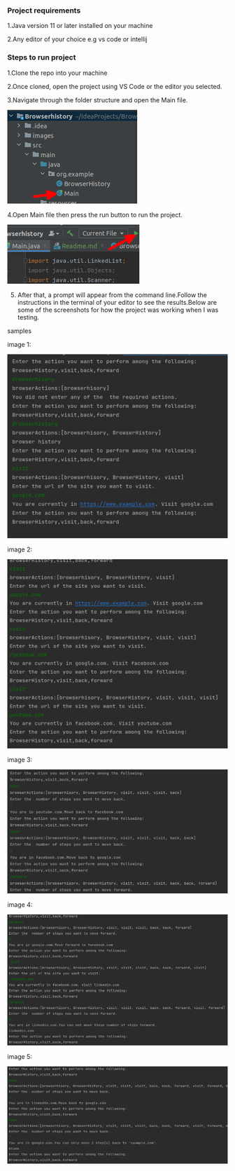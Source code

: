 
### Project requirements

1.Java version 11 or later installed on your machine

2.Any editor of your choice e.g vs code or intellij

### Steps to run project

1.Clone the repo into your machine

2.Once cloned, open the project using VS Code or the editor you selected.

3.Navigate through the folder structure and open the Main file.
  
  ![img.png](img.png)


4.Open Main file then press the run button to run the project.
   
   ![img.png](images/img.png)

5. After that, a prompt will appear from the command line.Follow the instructions in the terminal of your editor  to see the results.Below are some of the screenshots for how the project was working when I was testing.

samples

image 1:

![img_1.png](images/img_1.png)

image 2:

![img_2.png](images/img_2.png)

image 3:

 ![img_3.png](images/img_3.png)

image 4:

![img_4.png](images/img_4.png)

image 5:

![img_5.png](images/img_5.png)



  

